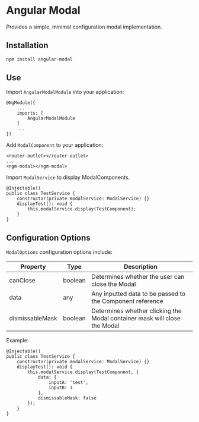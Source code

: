 # Angular Modal

Provides a simple, minimal configuration modal implementation.

## Installation

```bash
npm install angular-modal
```

## Use

Import `AngularModalModule` into your application:

```
@NgModule({
    ...
    imports: [
        AngularModalModule
    ]
    ...
})
```

Add `ModalComponent` to your application:

```angular2html
<router-outlet></router-outlet>
...
<ngm-modal></ngm-modal>
```

Import `ModalService` to display ModalComponents.

```
@Injectable()
public class TestService {
    constructor(private modalService: ModalService) {}
    displayTest(): void {
        this.modalService.display(TestComponent);
    }
}
```

## Configuration Options

`ModalOptions` configuration options include:

Property | Type | Description
---------|------|------------
canClose | boolean | Determines whether the user can close the Modal
data | any | Any inputted data to be passed to the Component reference
dismissableMask | boolean | Determines whether clicking the Modal container mask will close the Modal

Example:

```
@Injectable()
public class TestService {
    constructor(private modalService: ModalService) {}
    displayTest(): void {
        this.modalService.display(TestComponent, {
            data: {
                inputA: 'test',
                inputB: 3
            },
            dismissableMask: false
        });
    }
}
```
